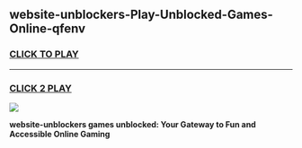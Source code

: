 
## website-unblockers-Play-Unblocked-Games-Online-qfenv
<h3>
<a href="https://premium76.site?title=website-unblockers&ref=25A">CLICK TO PLAY</a></h3>
<hr>

<h3>
<a href="https://premium76.site?title=website-unblockers&ref=25A">CLICK 2 PLAY</a>
  
</h3>

<a href="https://premium76.site?title=website-unblockers&ref=25A"><img src="https://clearcache.store/games.png"></a>


**website-unblockers games unblocked: Your Gateway to Fun and Accessible Online Gaming**
